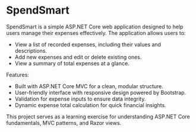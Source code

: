 # SpendSmart

SpendSmart is a simple ASP.NET Core web application designed to help users manage their expenses effectively. The application allows users to:
- View a list of recorded expenses, including their values and descriptions.
- Add new expenses and edit or delete existing ones.
- View a summary of total expenses at a glance.

Features:
- Built with ASP.NET Core MVC for a clean, modular structure.
- User-friendly interface with responsive design powered by Bootstrap.
- Validation for expense inputs to ensure data integrity.
- Dynamic expense total calculation for quick financial insights.

This project serves as a learning exercise for understanding ASP.NET Core fundamentals, MVC patterns, and Razor views.
